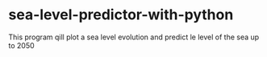 # sea-level-predictor-with-python
This program qill plot a sea level evolution and predict le level of the sea up to 2050

